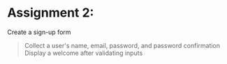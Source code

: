 # Assignment 2: 
Create a sign-up form
> Collect a user's name, email, password, and password confirmation
> Display a welcome after validating inputs
